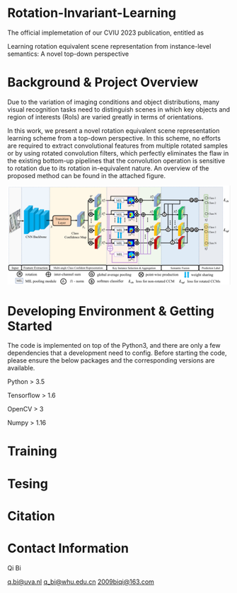 # Rotation-Invariant-Learning
The official implemetation of our CVIU 2023 publication, entitled as 

Learning rotation equivalent scene representation from instance-level semantics: A novel top-down perspective

# Background & Project Overview

Due to the variation of imaging conditions and object distributions, many visual recognition tasks need to distinguish scenes in which key objects and region of interests (RoIs) are varied greatly in terms of orientations.

In this work, we present a novel rotation equivalent scene representation learning scheme from a top-down perspective. In this scheme, no efforts are required to extract convolutional features from multiple rotated samples or by using rotated convolution filters, which perfectly eliminates the flaw in the existing bottom-up pipelines that the convolution operation is sensitive to rotation due to its rotation in-equivalent nature.
An overview of the proposed method can be found in the attached figure. 

![avatar](/framework.png)

# Developing Environment & Getting Started

The code is implemented on top of the Python3, and there are only a few dependencies that a development need to config.
Before starting the code, please ensure the below packages and the corresponding versions are available.

Python > 3.5

Tensorflow > 1.6

OpenCV > 3

Numpy > 1.16

# Training

# Tesing

# Citation

# Contact Information

Qi Bi

q.bi@uva.nl   q_bi@whu.edu.cn   2009biqi@163.com
